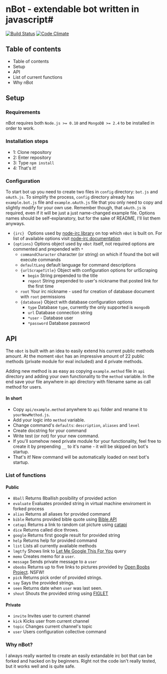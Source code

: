# nBot - extendable bot written in javascript#
[![Build Status](https://drone.io/github.com/Palid/nBot/status.png)](https://drone.io/github.com/Palid/nBot/latest) [![Code Climate](https://codeclimate.com/github/Palid/nBot.png)](https://codeclimate.com/github/Palid/nBot)

## Table of contents ##

* Table of contents
* Setup
* API
* List of current functions
* Why nBot


## Setup ##

### Requirements ###

nBot requires both `Node.js >= 0.10` and `MongoDB >= 2.4` to be installed in order to work. 

### Installation steps ###

* 1: Clone repository
* 2: Enter repository 
* 3: Type `npm install`
* 4: That's it!

### Configuration ###
To start bot up you need to create two files in `config` directory: `bot.js` and `oAuth.js`. To simplify the process, `config` directory already has `example.bot.js` file and `example.oAuth.js` file that you only need to copy and slightly modify for your own use. Remember though, that `oAuth.js` is required, even if it will be just a just name-changed example file. Options names should be self-explanatory, but for the sake of README, I'll list them anyways.

* `{irc} ` Options used by [node-irc library](https://github.com/williamwicks/nodeirc) on top which `nBot` is built on. For list of available options visit [node-irc documentation](http://node-irc.readthedocs.org/en/latest/API.html)
* `{options}`  Options object used by `nBot` itself, not required options are commented and prepended with `*`
    * `commandCharacter`  character (or string) on which if found the bot will execute commands
    * `defaultLang`  default language for command descriptions
    * `{urlScrapeTitle}`  Object with configuration options for urlScraping
        - `begin`  String prepended to the title 
        - `repost` String prepended to user's nickname that posted link for the first time
    * `root`  Your irc nickname - used for creation of database document with `root` permissions
    * `{database}`  Object with database configuration options
        - `type` Database `type`, currently the only supported is `mongodb`
        - `url` Database connection string
        - `*user` - Database user
        - `*password` Database password


## API ##
The `nBot` is built with an idea to easily extend his current public methods amount. At the moment `nBot` has an impressive amount of 22 public methods (private module for eval included) and 4 private methods. 

Adding new method is as easy as copying `example.method` file in `api` directory and adding your own functionality to the `method` variable. In the end save your file anywhere in api directory with filename same as call method for users.

#### In short ####
* Copy `api/example.method` anywhere to `api` folder and rename it to `yourNewMethod.js`.
* Add your logic into `method` variable.
* Change command's `defaults`: `description`, `aliases` and `level`
* Create docstring for your command
* Write test (or not) for your new command.
* If you'll somehow need private module for your functionality, feel free to create it by prepending `__` to it's name - it will be skipped on bot's startup. 
* That's it! New command will be automatically loaded on next bot's startup.

### List of functions ###
#### Public ####
* `8ball` Returns 8ballish posibility of provided action
* `evaluate` Evaluates provided string in virtual machine enviroment in forked process
* `alias` Returns all aliases for provided command
* `bible` Returns provided bible quote using [Bible API](http://labs.bible.org/api_web_service)
* `catapi` Returns a link to random cat picture using [catapi](http://thecatapi.com/)
* `dice` Returns called dice throws.
* `google` Returns first google result for provided string
* `help` Returns help for provided command
* `list` Lists all currently available methods
* `lmgtfy` Shows link to [Let Me Google This For You](http://lmgtfy.com) query
* `memo` Creates memo for a `user`.
* `message` Sends private message to a `user`
* `oboobs` Returns up to five links to pictures provided by [Open Boobs Project](http://oboobs.ru). NSFW!
* `pick` Returns pick order of provided strings.
* `say` Says the provided strings.
* `seen` Returns date when `user` was last seen.
* `shout` Shouts the provided string using [FIGLET](http://www.figlet.org/) 

#### Private ####
* `invite` Invites user to current channel
* `kick` Kicks user from current channel
* `topic` Changes current channel's topic
* `user` Users configuration collective command

### Why nBot? ###
I always really wanted to create an easily extandable irc bot that can be forked and hacked on by beginners. Right not the code isn't really tested, but it works well and is quite safe.
